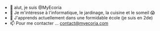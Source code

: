 - 👋 alut, je suis @MyEcoria
- 👀 Je m'intéresse à l'informatique, le jardinage, la cuisine et le someil 😱
- 🌱 J'apprends actuellement dans une formidable école (je suis en 2de)
- 📫 Pour me contacter ... <contact@myecoria.com> 
